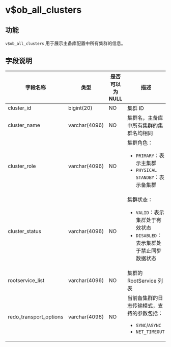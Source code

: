 v$ob_all_clusters
======================================

功能
-----------------------

`v$ob_all_clusters` 用于展示主备库配置中所有集群的信息。

字段说明
-------------------------

|          字段名称          |      类型       | 是否可以为 NULL |                                                                               描述                                                                               |
|------------------------|---------------|------------|----------------------------------------------------------------------------------------------------------------------------------------------------------------|
| cluster_id             | bigint(20)    | NO         | 集群 ID                                                                                                                                                          |
| cluster_name           | varchar(4096) | NO         | 集群名，主备库中所有集群的集群名均相同                                                                                                                                            |
| cluster_role           | varchar(4096) | NO         | 集群角色： <ul><li>`PRIMARY`：表示主集群</li><li>`PHYSICAL STANDBY`：表示备集群</li></ul>        |
| cluster_status         | varchar(4096) | NO         | 集群状态： <ul><li>`VALID`：表示集群处于有效状态</li><li>`DISABLED`：表示集群处于禁止同步数据状态</li></ul>    |
| rootservice_list       | varchar(4096) | NO         | 集群的 RootService 列表                                                                                                                                             |
| redo_transport_options | varchar(4096) | NO         | 当前备集群的日志传输模式，支持的参数包括： <ul><li>`SYNC`/`ASYNC`</li><li>`NET_TIMEOUT`</li></ul>    |

